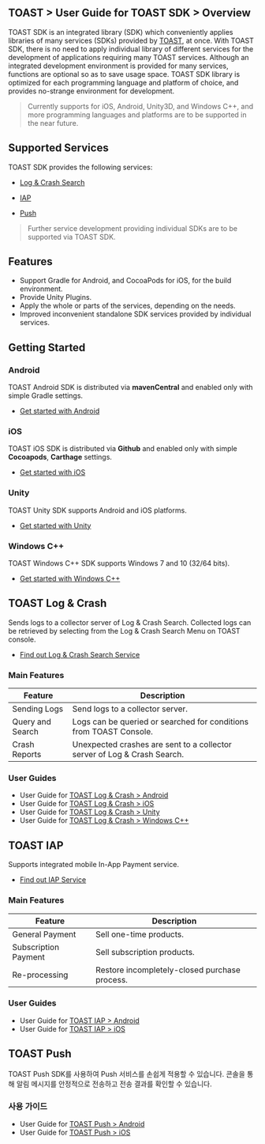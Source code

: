 ## TOAST > User Guide for TOAST SDK > Overview

TOAST SDK is an integrated library (SDK) which conveniently applies libraries of many services (SDKs) provided by [TOAST](https://toast.com/), at once. With TOAST SDK, there is no need to apply individual library of different services for the development of applications requiring many TOAST services.
Although an integrated development environment is provided for many services, functions are optional so as to save usage space. TOAST SDK library is optimized for each programming language and platform of choice, and provides no-strange environment for development.

> Currently supports for iOS, Android, Unity3D, and Windows C++, and more programming languages and platforms are to be supported in the near future.

## Supported Services

TOAST SDK provides the following services:

- [Log & Crash Search](https://toast.com/service/analytics/log_crash_search)

- [IAP](https://www.toast.com/service/mobile-service/iap)

- [Push](https://www.toast.com/service/notification/push)

> Further service development providing individual SDKs are to be supported via TOAST SDK.

## Features

- Support Gradle for Android, and CocoaPods for iOS, for the build environment.
- Provide Unity Plugins.
- Apply the whole or parts of the services, depending on the needs.
- Improved inconvenient standalone SDK services provided  by individual services.

## Getting Started

### Android

TOAST Android SDK is distributed via **mavenCentral** and enabled only with simple Gradle settings.

- [Get started with Android](https://docs.toast.com/en/TOAST/en/toast-sdk/getting-started-android)

### iOS

TOAST iOS SDK is distributed via **Github** and enabled only with simple **Cocoapods**, **Carthage** settings.

- [Get started with iOS](https://docs.toast.com/en/TOAST/en/toast-sdk/getting-started-ios)

### Unity

TOAST Unity SDK supports Android and iOS platforms.

- [Get started with Unity](https://docs.toast.com/en/TOAST/en/toast-sdk/getting-started-unity)

### Windows C++

TOAST Windows C++ SDK supports Windows 7 and 10 (32/64 bits).

- [Get started with Windows C++](https://docs.toast.com/en/TOAST/en/toast-sdk/getting-started-windows)

## TOAST Log & Crash

Sends logs to a collector server of Log & Crash Search.
Collected logs can be retrieved by selecting from the Log & Crash Search Menu on TOAST console.

- [Find out Log & Crash Search Service](https://toast.com/service/analytics/log_crash_search)

### Main Features

| Feature          | Description                                                  |
| ---------------- | ------------------------------------------------------------ |
| Sending Logs     | Send logs to a collector server.                             |
| Query and Search | Logs can be queried or searched for conditions from TOAST Console. |
| Crash Reports    | Unexpected crashes are sent to a collector server of Log & Crash Search. |

### User Guides

- User Guide for [TOAST Log & Crash > Android](https://docs.toast.com/en/TOAST/en/toast-sdk/log-collector-android)
- User Guide for [TOAST Log & Crash > iOS](https://docs.toast.com/en/TOAST/en/toast-sdk/log-collector-ios)
- User Guide for [TOAST Log & Crash > Unity](https://docs.toast.com/en/TOAST/en/toast-sdk/log-collector-unity)
- User Guide for [TOAST Log & Crash > Windows C++](https://docs.toast.com/en/TOAST/en/toast-sdk/log-collector-windows)

## TOAST IAP

Supports integrated mobile In-App Payment service.

* [Find out IAP Service](https://www.toast.com/service/mobile-service/iap)

### Main Features

| Feature | Description |
| -- | -- |
| General Payment | Sell one-time products. |
| Subscription Payment | Sell subscription products. |
| Re-processing | Restore incompletely-closed purchase process. |

### User Guides

* User Guide for [TOAST IAP > Android](./iap-android)
* User Guide for [TOAST IAP > iOS](./iap-ios)

## TOAST Push

TOAST Push SDK를 사용하여 Push 서비스를 손쉽게 적용할 수 있습니다.
콘솔을 통해 알림 메시지를 안정적으로 전송하고 전송 결과를 확인할 수 있습니다.

### 사용 가이드

* User Guide for [TOAST Push > Android](./push-android)
* User Guide for [TOAST Push > iOS](./push-ios)
